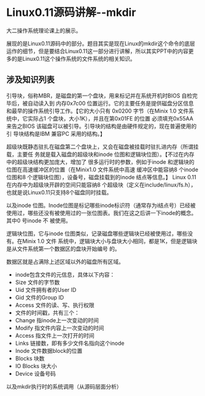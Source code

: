 # Linux0.11源码讲解--mkdir

大二操作系统理论课上的展示。

展现的是Linux0.11源码中的部分。题目其实是现在Linux的mkdir这个命令的底层运作的细节，但是要结合Linux0.11这一部分进行讲解，所以其实PPT中的内容更多的是Linux0.11这个操作系统的文件系统的相关知识。

## 涉及知识列表

引导块，俗称MBR，是磁盘的第一个盘块，用来标记并在系统开机时BIOS 自检完毕后，被自动读入到 内存0x7c00 位置运行。它的主要任务是提供磁盘分区信息和最早的操作系统引导工作。【它的大小只有 0x0200 字节（在Minix 1.0 文件系统中，它实际占1 个盘块，大小1K），并且在第0x01FE 的位置 必须填充0x55AA 来告之BIOS 该磁盘可以被引导。引导块的结构是由硬件规定的，现在普遍使用的引 导块结构是IBM 兼容PC 采用的结构。】

超级块既静态驻扎在磁盘第二个盘块上，又会在磁盘被挂载时驻扎进内存（所谓挂载，主要任 务就是载入磁盘的超级块和inode 位图和逻辑块位图）。【不过在内存中的超级块结构更加庞大，增加了 很多运行时的参数，例如于inode 和逻辑块的位图在高速缓冲区的位置（在Minix1.0 文件系统中高速 缓冲区中能容纳8 个inode 位图和8 个逻辑块位图），设备号，磁盘挂载到的inode 结点等信息。】 Linux 0.11 在内存中为超级块开辟的空间只能容纳8 个超级块（定义在include/linux/fs.h）， 也就是说Linux0.11只支持8个磁盘同时挂载。

以及inode 位图。Inode位图是标记哪些inode标识符（通常存为i结点号）已经被使用过，哪些还没有被使用过的一张位图表。我们在这之后讲一下inode的概念。其中0 号inode 不 被使用。

逻辑块位图，它与inode 位图类似，记录磁盘哪些逻辑块已经被使用过，哪些没有。在Minix 1.0 文件 系统中，逻辑块大小与盘块大小相同，都是1K，但是逻辑块是从文件系统第一个数据区的盘块开始编号 的。 

数据区就是占满除上述区域以外的磁盘所有区域。

- inode包含文件的元信息，具体以下内容：
- Size 文件的字节数
- Uid 文件拥有者的User ID
- Gid 文件的Group ID
- Access 文件的读、写、执行权限
- 文件的时间戳，共有三个：
- Change 指inode上一次变动的时间
- Modify 指文件内容上一次变动的时间
- Access 指文件上一次打开的时间
- Links 链接数，即有多少文件名指向这个inode
- Inode 文件数据block的位置
- Blocks 块数
- IO Blocks 块大小
- Device 设备号码

以及mkdir执行时的系统调用（从源码层面分析）
